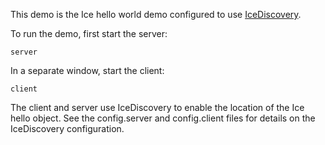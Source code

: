 This demo is the Ice hello world demo configured to use [IceDiscovery][1].

To run the demo, first start the server:

```
server
```

In a separate window, start the client:

```
client
```

The client and server use IceDiscovery to enable the location of the
Ice hello object. See the config.server and config.client files for
details on the IceDiscovery configuration.

[1]: https://doc.zeroc.com/ice/3.7/ice-plugins/icediscovery

